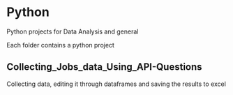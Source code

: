 # Python

Python projects for Data Analysis and general

Each folder contains a python project

## Collecting_Jobs_data_Using_API-Questions
Collecting data, editing it through dataframes and saving the results to excel
